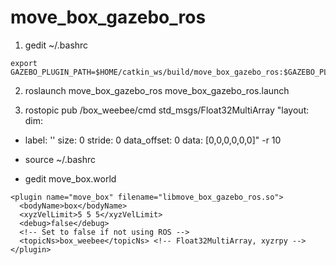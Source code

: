 # move_box_gazebo_ros

1. gedit ~/.bashrc
```
export GAZEBO_PLUGIN_PATH=$HOME/catkin_ws/build/move_box_gazebo_ros:$GAZEBO_PLUGIN_PATH
```
2. roslaunch move_box_gazebo_ros move_box_gazebo_ros.launch

3. rostopic pub /box_weebee/cmd std_msgs/Float32MultiArray "layout:
  dim:
  - label: ''
    size: 0
    stride: 0
  data_offset: 0
data: [0,0,0,0,0,0]"  -r 10

- source ~/.bashrc

- gedit move_box.world
```
<plugin name="move_box" filename="libmove_box_gazebo_ros.so">
  <bodyName>box</bodyName>
  <xyzVelLimit>5 5 5</xyzVelLimit>
  <debug>false</debug>
  <!-- Set to false if not using ROS -->
  <topicNs>box_weebee</topicNs> <!-- Float32MultiArray, xyzrpy -->
</plugin>
```
